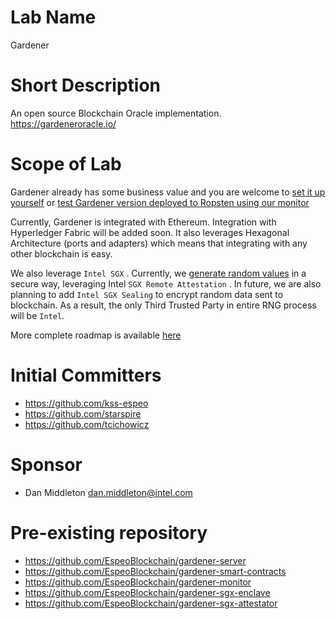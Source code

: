 # Lab Name
Gardener

# Short Description
An open source Blockchain Oracle implementation. https://gardeneroracle.io/

# Scope of Lab
Gardener already has some business value and you are welcome to [set it up yourself](https://gardener.readthedocs.io/en/latest/getting-started.html) or [test Gardener version deployed to Ropsten using our monitor](https://monitor.gardeneroracle.io/)

Currently, Gardener is integrated with Ethereum. Integration with Hyperledger Fabric will be added soon. It also leverages Hexagonal Architecture (ports and adapters) which means that integrating with any other blockchain is easy.

We also leverage `Intel SGX` . Currently, we [generate random values](https://gardener.readthedocs.io/en/latest/making-requests.html#random-datasource) in a secure way, leveraging Intel `SGX Remote Attestation` . In future, we are also planning to add `Intel SGX Sealing` to encrypt random data sent to blockchain. As a result, the only Third Trusted Party in entire RNG process will be `Intel`. 

More complete roadmap is available [here](https://github.com/orgs/EspeoBlockchain/projects/1)

# Initial Committers
- https://github.com/kss-espeo
- https://github.com/starspire
- https://github.com/tcichowicz

# Sponsor
- Dan Middleton dan.middleton@intel.com

# Pre-existing repository
- https://github.com/EspeoBlockchain/gardener-server
- https://github.com/EspeoBlockchain/gardener-smart-contracts
- https://github.com/EspeoBlockchain/gardener-monitor
- https://github.com/EspeoBlockchain/gardener-sgx-enclave
- https://github.com/EspeoBlockchain/gardener-sgx-attestator
